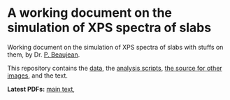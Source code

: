 # A working document on the simulation of XPS spectra of slabs

Working document on the simulation of XPS spectra of slabs with stuffs on them, by Dr. [P. Beaujean](https://pierrebeaujean.net).

This repository contains the [data](./data), the [analysis scripts](./analyses), [the source for other images](./im), and the text.

**Latest PDFs:** [main text](https://github.com/pierre-24/publi-XPS/releases/download/latest/Main_Text.pdf),
